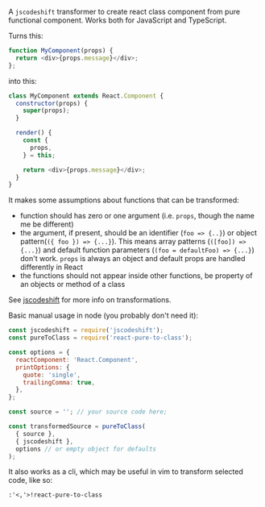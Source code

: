 A `jscodeshift` transformer to create react class component from pure functional component. Works both for JavaScript and TypeScript.

Turns this:

```javascript
function MyComponent(props) {
  return <div>{props.message}</div>;
};
```

into this:

```javascript
class MyComponent extends React.Component {
  constructor(props) {
    super(props);
  }

  render() {
    const {
      props,
    } = this;

    return <div>{props.message}</div>;
  }
}
```

It makes some assumptions about functions that can be transformed:

* function should has zero or one argument (i.e. `props`, though the name me be different)
* the argument, if present, should be an identifier (`foo => {..}`) or object pattern(`({ foo }) => {...}`). This means array patterns (`([foo]) => {...}`) and default function parameters (`(foo = defaultFoo) => {...}`) don't work. `props` is always an object and default props are handled differently in React
* the functions should not appear inside other functions, be property of an objects or method of a class

See [jscodeshift](https://github.com/facebook/jscodeshift) for more info on transformations.

Basic manual usage in node (you probably don't need it):

```javascript
const jscodeshift = require('jscodeshift');
const pureToClass = require('react-pure-to-class');

const options = {
  reactComponent: 'React.Component',
  printOptions: {
    quote: 'single',
    trailingComma: true,
  },
};

const source = ''; // your source code here;

const transformedSource = pureToClass(
  { source },
  { jscodeshift },
  options // or empty object for defaults
);
```

It also works as a cli, which may be useful in vim to transform selected code, like so:

```
:'<,'>!react-pure-to-class
```

